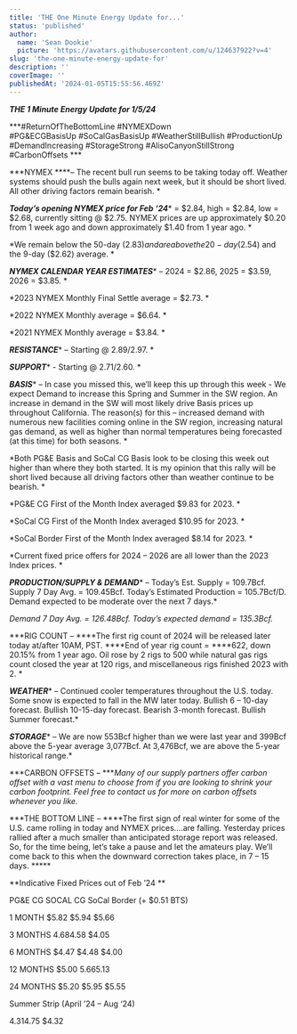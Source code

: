 ```yaml
---
title: 'THE One Minute Energy Update for...'
status: 'published'
author:
  name: 'Sean Dookie'
  picture: 'https://avatars.githubusercontent.com/u/124637922?v=4'
slug: 'the-one-minute-energy-update-for'
description: ''
coverImage: ''
publishedAt: '2024-01-05T15:55:56.469Z'
---
```


***THE 1 Minute Energy Update for 1/5/24***

***\#ReturnOfTheBottomLine #NYMEXDown #PG&ECGBasisUp #SoCalGasBasisUp #WeatherStillBullish #ProductionUp #DemandIncreasing #StorageStrong #AlisoCanyonStillStrong #CarbonOffsets ***

***NYMEX ****– The recent bull run seems to be taking today off. Weather systems should push the bulls again next week, but it should be short lived. All other driving factors remain bearish. *

***Today’s opening NYMEX price for Feb ‘24**** = $2.84, high = $2.84, low = $2.68, currently sitting @ $2.75. NYMEX prices are up approximately $0.20 from 1 week ago and down approximately $1.40 from 1 year ago. *

*We remain below the 50-day ($2.83) and are above the 20-day ($2.54) and the 9-day ($2.62) average. *

***NYMEX CALENDAR YEAR ESTIMATES**** – 2024 = $2.86, 2025 = $3.59, 2026 = $3.85. *

*2023 NYMEX Monthly Final Settle average = $2.73. *

*2022 NYMEX Monthly average = $6.64. *

*2021 NYMEX Monthly average = $3.84. *

***RESISTANCE**** – Starting @ $2.89/$2.97. *

***SUPPORT**** - Starting @ $2.71/$2.60. *

***BASIS**** – In case you missed this, we’ll keep this up through this week - We expect Demand to increase this Spring and Summer in the SW region. An increase in demand in the SW will most likely drive Basis prices up throughout California. The reason(s) for this – increased demand with numerous new facilities coming online in the SW region, increasing natural gas demand, as well as higher than normal temperatures being forecasted (at this time) for both seasons. *

*Both PG&E Basis and SoCal CG Basis look to be closing this week out higher than where they both started. It is my opinion that this rally will be short lived because all driving factors other than weather continue to be bearish. *

*PG&E CG First of the Month Index averaged $9.83 for 2023. *

*SoCal CG First of the Month Index averaged $10.95 for 2023. *

*SoCal Border First of the Month Index averaged $8.14 for 2023. *

*Current fixed price offers for 2024 – 2026 are all lower than the 2023 Index prices. *

***PRODUCTION/SUPPLY & DEMAND**** – Today’s Est. Supply = 109.7Bcf. Supply 7 Day Avg. = 109.45Bcf. Today’s Estimated Production = 105.7Bcf/D. Demand expected to be moderate over the next 7 days.*

*Demand 7 Day Avg. = 126.48Bcf. Today’s expected demand = 135.3Bcf.*

***RIG COUNT – ****The first rig count of 2024 will be released later today at/after 10AM, PST. ****End of year rig count = ****622, down 20.15% from 1 year ago. Oil rose by 2 rigs to 500 while natural gas rigs count closed the year at 120 rigs, and miscellaneous rigs finished 2023 with 2. *

***WEATHER**** – Continued cooler temperatures throughout the U.S. today. Some snow is expected to fall in the MW later today. Bullish 6 – 10-day forecast. Bullish 10-15-day forecast. Bearish 3-month forecast. Bullish Summer forecast.*

***STORAGE**** – We are now 553Bcf higher than we were last year and 399Bcf above the 5-year average 3,077Bcf. At 3,476Bcf, we are above the 5-year historical range.*

***CARBON OFFSETS – ****Many of our supply partners offer carbon offset with a vast menu to choose from if you are looking to shrink your carbon footprint. Feel free to contact us for more on carbon offsets whenever you like.*

***THE BOTTOM LINE – ****The first sign of real winter for some of the U.S. came rolling in today and NYMEX prices….are falling. Yesterday prices rallied after a much smaller than anticipated storage report was released. So, for the time being, let’s take a pause and let the amateurs play. We’ll come back to this when the downward correction takes place, in 7 – 15 days. *****

**Indicative Fixed Prices out of Feb ’24 **

PG&E CG SOCAL CG SoCal Border (+ $0.51 BTS)

1 MONTH $5.82 $5.94 $5.66

3 MONTHS $4.68 $4.58 $4.05

6 MONTHS $4.47 $4.48 $4.00

12 MONTHS $5.00 $5.66 $5.13

24 MONTHS $5.20 $5.95 $5.55

Summer Strip (April ’24 – Aug ‘24)

$4.31 $4.75 $4.32

